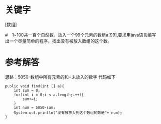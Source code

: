 # 关键字

[数组]

#　1~100共一百个自然数，放入一个99个元素的数组a[99],要求用java语言编写出一个尽量简单的程序，找出没有被放入数组的这个数。

# 参考解答
思路：5050-数组中所有元素的和=未放入的数字
代码如下
```
public void find(int [] a){
    int sum = 0;
    for(int i = 0;i < a.length;i++){
        sum+=i;
    } 
    int num = 5050-sum;
    System.out.println("没有被放入到这个数组的数是"+ num);
}
```
